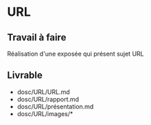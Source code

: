 # URL

## Travail à faire 
Réalisation d'une exposée qui présent sujet URL

## Livrable
- dosc/URL/URL.md
- dosc/URL/rapport.md
- dosc/URL/présentation.md
- dosc/URL/images/*